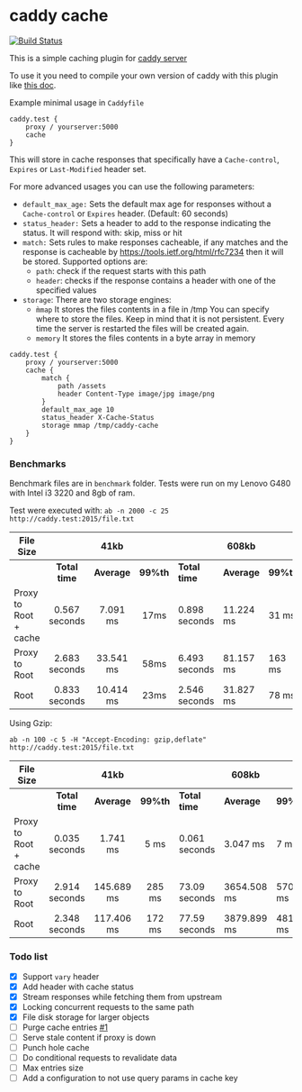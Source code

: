 # caddy cache

[![Build Status](https://travis-ci.org/nicolasazrak/caddy-cache.svg?branch=master)](https://travis-ci.org/nicolasazrak/caddy-cache)


This is a simple caching plugin for [caddy server](https://caddyserver.com/)

To use it you need to compile your own version of caddy with this plugin like [this doc](https://github.com/mholt/caddy/wiki/Writing-a-Plugin:-Directives). 
 
Example minimal usage in `Caddyfile`

```
caddy.test {
    proxy / yourserver:5000
    cache
}
```

This will store in cache responses that specifically have a `Cache-control`, `Expires` or `Last-Modified` header set.

For more advanced usages you can use the following parameters: 

- `default_max_age:` Sets the default max age for responses without a `Cache-control` or `Expires` header. (Default: 60 seconds)
- `status_header:` Sets a header to add to the response indicating the status. It will respond with: skip, miss or hit
- `match:` Sets rules to make responses cacheable, if any matches and the response is cacheable by https://tools.ietf.org/html/rfc7234 then it will be stored. Supported options are:
    - `path`: check if the request starts with this path
    - `header`: checks if the response contains a header with one of the specified values
- `storage`: There are two storage engines:
    - `̀mmap` It stores the files contents in a file in /tmp You can specify where to store the files. Keep in mind that it is not persistent. Every time the server is restarted the files will be created again.
    - `memory` It stores the files contents in a byte array in memory

```
caddy.test {
    proxy / yourserver:5000
    cache {
        match {
            path /assets
            header Content-Type image/jpg image/png
        }
        default_max_age 10
        status_header X-Cache-Status
        storage mmap /tmp/caddy-cache
    }
}
```


### Benchmarks

Benchmark files are in `benchmark` folder. Tests were run on my Lenovo G480 with Intel i3 3220 and 8gb of ram.

Test were executed with: `ab -n 2000 -c 25 http://caddy.test:2015/file.txt`


| File Size             ||                     41kb               ||                 |    608kb                ||                |   2.6M                   ||   
| ---                   |       :----:   |    :---:    |  :---:    |         ----    |    ----      | ----      |  :----:        |   ---        |   ---      |
|                       | **Total time** | **Average** | **99%th** |  **Total time** |  **Average** | **99%th** | **Total time** |  **Average** | **99%th**  |
| Proxy to Root + cache | 0.567 seconds  |  7.091 ms   |  17ms     | 0.898 seconds   | 11.224 ms    |  31 ms    |  2.525 seconds |  31.560 ms   |  51 ms     |
| Proxy to Root         | 2.683 seconds  | 33.541 ms   |  58ms     | 6.493 seconds   | 81.157 ms    | 163 ms    | 22.095 seconds | 276.187 ms   | 826 ms     |
| Root                  | 0.833 seconds  | 10.414 ms   |  23ms     | 2.546 seconds   | 31.827 ms    |  78 ms    |  8.695 seconds | 108.685 ms   | 258 ms     |

Using Gzip: 

`ab -n 100 -c 5 -H "Accept-Encoding: gzip,deflate" http://caddy.test:2015/file.txt`

| File Size             ||                     41kb               ||                 |    608kb                 ||                 |   2.6M                   ||
| ---                   |       :----:   |    :---:    |  :---:    |         ----    |    ----       | ----      |   :----:        |   ---        |   ---      |
|                       | **Total time** | **Average** | **99%th** |  **Total time** |  **Average**  | **99%th** |  **Total time** |  **Average** | **99%th**  |
| Proxy to Root + cache | 0.035 seconds  |   1.741 ms  |   5 ms    | 0.061 seconds   |    3.047 ms   |   7 ms    |   0.123 seconds |   6.154 ms   | 12 ms      |
| Proxy to Root         | 2.914 seconds  | 145.689 ms  | 285 ms    | 73.09 seconds   | 3654.508 ms   | 5709 ms   |  314.44 seconds | 16303.978 ms | 22725 ms   |
| Root                  | 2.348 seconds  | 117.406 ms  | 172 ms    | 77.59 seconds   | 3879.899 ms   | 4813 ms   |  308.66 seconds | 15433.155 ms | 20183 ms   |




### Todo list

- [x] Support `vary` header
- [x] Add header with cache status
- [x] Stream responses while fetching them from upstream
- [x] Locking concurrent requests to the same path
- [x] File disk storage for larger objects
- [ ] Purge cache entries [#1](https://github.com/nicolasazrak/caddy-cache/issues/1)
- [ ] Serve stale content if proxy is down
- [ ] Punch hole cache
- [ ] Do conditional requests to revalidate data
- [ ] Max entries size
- [ ] Add a configuration to not use query params in cache key